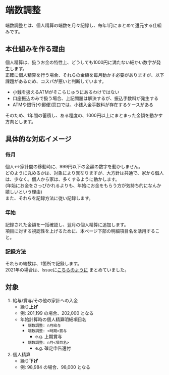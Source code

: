 端数調整
===

端数調整とは、個人精算の端数を月々記録し、毎年1月にまとめて還元する仕組みです。  

## 本仕組みを作る理由

個人精算は、扱うお金の特性上、どうしても1000円に満たない細かい数字が発生します。  
正確に個人精算を行う場合、それらの金額を毎月動かす必要がありますが、以下課題があるため、コスパが悪いと判断しています。  

* 小銭を扱えるATMがそこらじゅうにあるわけではない
* 口座振込のみで扱う場合、上記問題は解決するが、振込手数料が発生する
* ATMや銀行(や郵便)窓口では、小銭入金手数料が存在するケースがある

そのため、1年間の蓄積し、ある程度の、1000円以上にまとまった金額を動かす方向とします。  

## 具体的な対応イメージ

### 毎月

個人<->家計間の移動時に、999円以下の金額の数字を動かしません。  
どのように丸めるかは、対象により異なりますが、大方針は共通で、家から個人は、少なく。個人から家は、多くするように動かします。  
(年始にお金をさっぴかれるよりも、年始にお金をもらう方が気持ち的になんか嬉しいという理由)  
また、それらを記録方法に従い記録します。  

### 年始

記録された金額を一括確認し、翌月の個人精算に追加します。  
項目に対する視認性を上げるために、本ページ下部の明細項目名を活用すること。  

### 記録方法

それらの端数は、1箇所で記録します。  
2021年の場合は、Issueに[こちらのように](https://github.com/hinoshiba/iCH1family/issues/68) まとめていました。  

## 対象

1. 給与/賞与/その他の家計への入金
	* 繰り**上げ**
	* 例: 201,199 の場合、202,000 となる
	* 年始計算時の個人精算明細項目名
		* `端数調整: n月給与`
		* `端数調整: <時期>賞与`
			* e.g. 上期賞与
		* `端数調整: n月<項目名>`
			* e.g. 確定申告還付
2. 個人精算
	* 繰り**下げ**
	* 例: 98,984 の場合、98,000 となる
